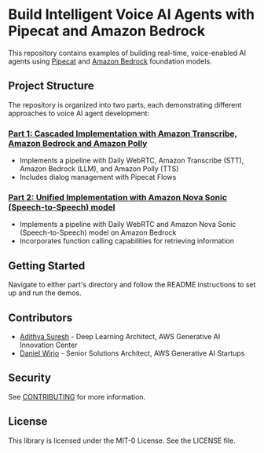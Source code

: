 # Build Intelligent Voice AI Agents with Pipecat and Amazon Bedrock

This repository contains examples of building real-time, voice-enabled AI agents using [Pipecat](https://github.com/pipecat-ai/pipecat) and [Amazon Bedrock](https://aws.amazon.com/bedrock/) foundation models.

## Project Structure

The repository is organized into two parts, each demonstrating different approaches to voice AI agent development:

### [Part 1: Cascaded Implementation with Amazon Transcribe, Amazon Bedrock and Amazon Polly](part-1/README.md)

- Implements a pipeline with Daily WebRTC, Amazon Transcribe (STT), Amazon Bedrock (LLM), and Amazon Polly (TTS)
- Includes dialog management with Pipecat Flows

### [Part 2: Unified Implementation with Amazon Nova Sonic (Speech-to-Speech) model](part-2/README.md)

- Implements a pipeline with Daily WebRTC and Amazon Nova Sonic (Speech-to-Speech) model on Amazon Bedrock
- Incorporates function calling capabilities for retrieving information

## Getting Started

Navigate to either part's directory and follow the README instructions to set up and run the demos.

## Contributors

- [Adithya Suresh](https://www.linkedin.com/in/adithyaxx/) - Deep Learning Architect, AWS Generative AI Innovation Center
- [Daniel Wirjo](https://www.linkedin.com/in/wirjo/) - Senior Solutions Architect, AWS Generative AI Startups

## Security

See [CONTRIBUTING](CONTRIBUTING.md#security-issue-notifications) for more information.

## License

This library is licensed under the MIT-0 License. See the LICENSE file. 
